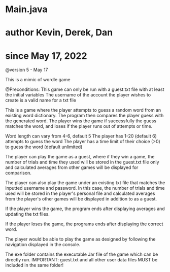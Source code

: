 # Main.java
# author Kevin, Derek, Dan
# since May 17, 2022

@version 5 - May 17

This is a mimic of wordle game

@Preconditions: This game can only be run with a guest.txt file with at least the initial variables
  The username of the account the player wishes to create is a valid name for a txt file

This is a game where the player attempts to guess a random word from an existing word dictionary. The program then compares the player guess with the generated word. The player wins the game if successfully the guess matches the word, and loses if the player runs out of attempts or time.

  Word length can vary from 4-6, default 5
  The player has 1-20 (default 6) attempts to guess the word
  The player has a time limit of their choice (>0) to guess the word (default unlimited)
  
The player can play the game as a guest, where if they win a game, the number of trials and time they used will be stored in the guest.txt file only and calculated averages from other games will be displayed for comparison.

The player can also play the game under an existing txt file that matches the inputted username and password.
  In this case, the number of trials and time used will be stored in the player's personal file and calculated averages from the player's other games will be displayed in addition to as a guest.

If the player wins the game, the program ends after displaying averages and updating the txt files.

If the player loses the game, the programs ends after displaying the correct word.

The player would be able to play the game as designed by following the navigation displayed in the console.

The exe folder contains the executable Jar file of the game which can be directly run.
    IMPORTANT: guest.txt and all other user data files MUST be included in the same folder!